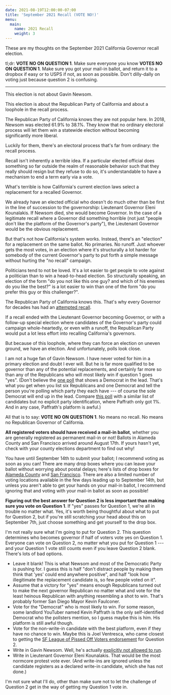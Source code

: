 ```yaml
---
date: 2021-08-19T12:00:00-07:00
title: 'September 2021 Recall (VOTE NO!)'
menu:
  main:
    name: 2021 Recall
    weight: 3
---
```


These are my thoughts on the September 2021 California Governor recall election.

tl;dr: **VOTE NO ON QUESTION 1**. Make sure everyone you know **VOTES NO ON QUESTION 1**. Make sure you got your mail-in ballot, and return it to a dropbox if easy or to USPS if not, as soon as possible. Don't dilly-dally on voting just because question 2 is confusing.

---

This election is not about Gavin Newsom.

This election is about the Republican Party of California and about a loophole in the recall process.

The Republican Party of California knows they are not popular here. In 2018, Newsom was elected 61.9% to 38.1%. They know that no ordinary electoral process will let them win a statewide election without becoming significantly more liberal.

Luckily for them, there's an electoral process that's far from ordinary: the recall process.

Recall isn't inherently a terrible idea. If a particular elected official does something so far outside the realm of reasonable behavior such that they really should resign but they refuse to do so, it's understandable to have a mechanism to end a term early via a vote.

What's terrible is how California's current election laws select a replacement for a recalled Governor.

We already have an elected official who doesn't do much other than be first in the line of succession to the governorship: Lieutenant Governor Eleni Kounalakis. If Newsom died, she would become Governor. In the case of a legitimate recall where a Governor did something horrible (not just "people don't like the platform of the Governor's party"), the Lieutenant Governor would be the obvious replacement.

But that's not how California's system works. Instead, there's an "election" for a replacement on the same ballot.  No primaries.  No runoff. Just whoever gets the most votes, in an election where it's structurally a lot harder for somebody of the current Governor's party to put forth a simple message without hurting the "no recall" campaign.

Politicians tend to not be loved. It's a lot easier to get people to vote against a politician than to win a head-to-head election. So structurally speaking, an election of the form "do you not like this one guy? and which of his enemies do you like the best?" is a lot easier to win than one of the form "do you prefer this guy or this challenger?".

The Republican Party of California knows this. That's why every Governor for decades has had an [attempted recall](https://www.sos.ca.gov/elections/recalls/complete-list-recall-attempts).

If a recall ended with the Lieutenant Governor becoming Governor, or with a follow-up special election where candidates of the Governor's party could campaign whole-heartedly, or even with a runoff, the Republican Party would put a lot less effort into recalling California's governors.

But because of this loophole, where they can force an election on uneven ground, we have an election. And unfortunately, polls look close.

I am not a huge fan of Gavin Newsom. I have never voted for him in a primary election and doubt I ever will. But he is far more qualified to be governor than any of the potential replacements, and certainly far more so than any of the Republicans who will most likely win if question 1 goes "yes". (Don't believe the [one poll](https://www.surveyusa.com/client/PollReport.aspx?g=36cdcb0b-7cfa-4b55-8704-d1f02a9fe6e5) that shows a Democrat in the lead. That's what you get when you list six Republicans and one Democrat and tell the person you're polling which party they each have --- of course the sole Democrat will end up in the lead. Compare [this poll](https://emersonpolling.reportablenews.com/pr/newsom-clings-to-lead-in-recall-while-crime-becomes-a-top-issue-for-ca-voters) with a similar list of candidates but no explicit party identification, where Paffrath only got 1%. And in any case, Paffrath's platform is awful.)

All that is to say: **VOTE NO ON QUESTION 1**.  No means no recall. No means no Republican Governor of California.

**All registered voters should have received a mail-in ballot**, whether you are generally registered as permanent mail-in or not! Ballots in Alameda County and San Francisco arrived around August 17th. If yours hasn't yet, check with your county elections department to find out why!

You have until September 14th to submit your ballot; I recommend voting as soon as you can! There are many drop boxes where you can leave your ballot without worrying about postal delays; here's lists of drop boxes for [Alameda County](https://www.acgov.org/rovapps/maps/ballotdropbox_map.htm) and [San Francisco](https://sfelections.sfgov.org/official-ballot-drop-stations). There are also a limited number of voting locations available in the few days leading up to September 14th, but unless you aren't able to get your hands on your mail-in ballot, I recommend ignoring that and voting with your mail-in ballot as soon as possible!

**Figuring out the best answer for Question 2 is less important than making sure you vote on Question 1**. If "yes" passes for Question 1, we're all in trouble no matter what. Yes, it's worth being thoughtful about what to put for Question 2, but if you're still scratching your head about this on September 7th, just choose something and get yourself to the drop box.

I'm not really sure what I'm going to put for Question 2. This question determines who becomes governor if half of voters vote yes on Question 1. Everyone can vote on Question 2, no matter what you put for Question 1 --- and your Question 1 vote still counts even if you leave Question 2 blank.  There's lots of bad options.

- Leave it blank! This is what Newsom and most of the Democratic Party is pushing for. I guess this is half "don't distract people by making them think that 'yes' could end anywhere positive", and half "look how illegitimate the replacement candidate is, so few people voted on it".
- Assume that a victory for "yes" means enough Republicans turned out to make the next governor Republican no matter what and vote for the least heinous Republican with anything resembling a shot to win. That's probably former San Diego Mayor Kevin Faulconer.
- Vote for the "Democrat" who is most likely to win. For some reason, some landlord YouTuber named Kevin Paffrath is the only self-identified Democrat who the pollsters mention, so I guess maybe this is him. His platform is still awful though.
- Vote for the non-write-in candidate with the best platform, even if they have no chance to win. Maybe this is Joel Ventresca, who came closest to getting the [SF League of Pissed Off Voters endorsement](https://www.theleaguesf.org/sep_2021) for Question 2.
- Write in Gavin Newsom. Well, he's actually [explicitly not allowed to run](https://codes.findlaw.com/ca/elections-code/elec-sect-11381.html).
- Write in Lieutenant Governor Eleni Kounalakis. That would be the most normcore protest vote ever. (And write-ins are ignored unless the candidate registers as a declared write-in candidate, which she has not done.)

I'm not sure what I'll do, other than make sure not to let the challenge of Question 2 get in the way of getting my Question 1 vote in.
